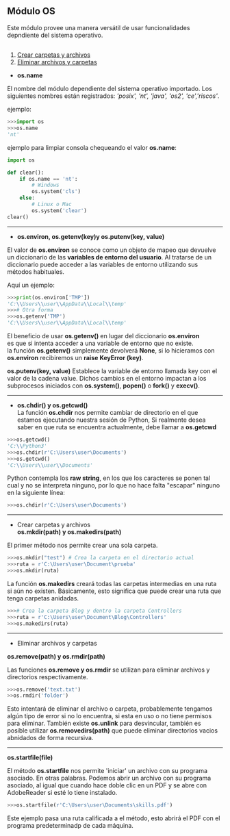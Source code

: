 ## Módulo OS  

Este módulo provee una manera versátil de usar funcionalidades depndiente del sistema operativo.  

## <a name='TOC'></a>

1. [Crear carpetas y archivos](#makedir)
1. [Eliminar archivos y carpetas](#remove)


- **os.name**  
  
El nombre del módulo dependiente del sistema operativo importado. Los siguientes nombres están registrados: *'posix', 'nt', 'java', 'os2', 'ce','riscos'*.

ejemplo:

```py
>>>import os
>>>os.name
'nt'
```

ejemplo para limpiar consola chequeando el valor **os.name**:  

```py
import os 

def clear():
    if os.name == 'nt':
        # Windows
        os.system('cls')
    else:
        # Linux o Mac
        os.system('clear')
clear()
```  

---

- **os.environ, os.getenv(key)y os.putenv(key, value)**

El valor de **os.environ** se conoce como un objeto de mapeo que devuelve un diccionario de las **variables de entorno del usuario**. Al tratarse de un diccionario puede acceder a las variables de entorno utilizando sus métodos habituales.  

Aquí un ejemplo: 

```py
>>>print(os.environ['TMP'])
'C:\\Users\\user\\AppData\\Local\\temp'
>>># Otra forma
>>>os.getenv('TMP')
'C:\\Users\\user\\AppData\\Local\\temp'
```

El beneficio de usar **os.getenv()** en lugar del diccionario **os.environ**  
es que si intenta acceder a una variable de entorno que no existe.  
la función **os.getenv()** simplemente devolverá **None**, si lo hicieramos con **os.environ** recibiremos un **raise KeyError (key)**.  

**os.putenv(key, value)** Establece la variable de entorno llamada key con el valor de la cadena value. Dichos cambios en el entorno impactan a los subprocesos iniciados con **os.system()**, **popen()** o **fork()** y **execv()**.  

---

- **os.chdir() y os.getcwd()**  
La función **os.chdir** nos permite cambiar de directorio en el que estamos ejecutando nuestra sesión de Python, Si realmente desea saber en que ruta se encuentra actualmente, debe llamar a **os.getcwd**  

```py
>>>os.getcwd()
'C:\\Python3'
>>>os.chdir(r'C:\Users\user\Documents')
>>>os.getcwd()
'C:\\Users\\user\\Documents'
```

Python contempla los **raw string**, en los que los caracteres se ponen tal cual y no se interpreta ninguno, por lo que no hace falta "escapar" ninguno en la siguiente línea:  


```py
>>>os.chdir(r'C:\Users\user\Documents')
```
---  

- <a name='makedir'>Crear carpetas y archivos</a>  
**os.mkdir(path) y os.makedirs(path)**  

El primer método nos permite crear una sola carpeta.  

```py
>>>os.mkdir("test") # Crea la carpeta en el directorio actual  
>>>ruta = r'C:\Users\user\Document\prueba'
>>>os.mkdir(ruta)
```
La función **os.makedirs** creará todas las carpetas intermedias en una ruta si aún no existen. Básicamente, esto significa que puede crear una ruta que tenga carpetas anidadas.   

```py
>>># Crea la carpeta Blog y dentro la carpeta Controllers
>>>ruta = r'C:\Users\user\Document\Blog\Controllers'
>>>os.makedirs(ruta)
```

---  


- <a name='remove'>Eliminar archivos y carpetas</a>  

**os.remove(path) y os.rmdir(path)**  

Las funciones  **os.remove y os.rmdir** se utilizan para eliminar archivos y directorios respectivamente.  

```py
>>>os.remove('text.txt')
>>os.rmdir('folder')
```

Esto intentará de eliminar el archivo o carpeta, probablemente tengamos algún tipo de error si no lo encuentra, si esta en uso o no tiene permisos para eliminar.  También existe **os.unlink** para desvincular, también es posible utilizar **os.removedirs(path)** que puede eliminar directorios vacios abnidados de forma recursiva.  
 
---


**os.startfile(file)**  

El método **os.startfile** nos permite 'iniciar' un archivo con su programa asociado. En otras palabras. Podemos abrir un archivo con su programa asociado, al igual que cuando hace doble clic en un PDF y se abre con AdobeReader si esté lo tiene instalado. 

```py
>>>os.startfile(r'C:\Users\user\Documents\skills.pdf')
```
Este ejemplo pasa una ruta calificada a el método, esto abrirá el PDF con el programa predeterminadp de cada máquina.  


















